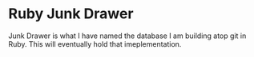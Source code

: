 # Ruby Junk Drawer

Junk Drawer is what I have named the database I am building atop git in Ruby.
This will eventually hold that imeplementation.
